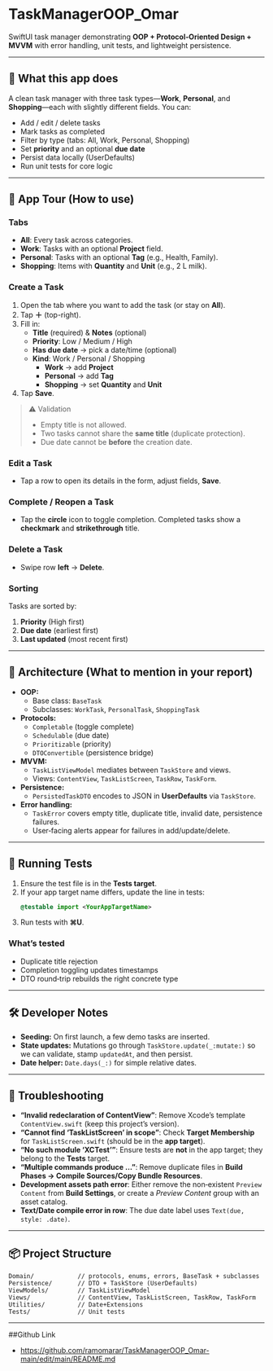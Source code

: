 # TaskManagerOOP_Omar
SwiftUI task manager demonstrating **OOP + Protocol‑Oriented Design + MVVM** with error handling, unit tests, and lightweight persistence.

---

## 🚀 What this app does
A clean task manager with three task types—**Work**, **Personal**, and **Shopping**—each with slightly different fields. You can:
- Add / edit / delete tasks
- Mark tasks as completed
- Filter by type (tabs: All, Work, Personal, Shopping)
- Set **priority** and an optional **due date**
- Persist data locally (UserDefaults)
- Run unit tests for core logic

---

## 🧭 App Tour (How to use)
### Tabs
- **All**: Every task across categories.
- **Work**: Tasks with an optional **Project** field.
- **Personal**: Tasks with an optional **Tag** (e.g., Health, Family).
- **Shopping**: Items with **Quantity** and **Unit** (e.g., 2 L milk).

### Create a Task
1. Open the tab where you want to add the task (or stay on **All**).
2. Tap **＋** (top-right).
3. Fill in:
   - **Title** (required) & **Notes** (optional)
   - **Priority**: Low / Medium / High
   - **Has due date** → pick a date/time (optional)
   - **Kind**: Work / Personal / Shopping
     - **Work** → add **Project**
     - **Personal** → add **Tag**
     - **Shopping** → set **Quantity** and **Unit**
4. Tap **Save**.

> ⚠️ Validation
> - Empty title is not allowed.
> - Two tasks cannot share the **same title** (duplicate protection).
> - Due date cannot be **before** the creation date.

### Edit a Task
- Tap a row to open its details in the form, adjust fields, **Save**.

### Complete / Reopen a Task
- Tap the **circle** icon to toggle completion. Completed tasks show a **checkmark** and **strikethrough** title.

### Delete a Task
- Swipe row **left** → **Delete**.

### Sorting
Tasks are sorted by:
1. **Priority** (High first)
2. **Due date** (earliest first)
3. **Last updated** (most recent first)

---

## 🧩 Architecture (What to mention in your report)
- **OOP:** 
  - Base class: `BaseTask`
  - Subclasses: `WorkTask`, `PersonalTask`, `ShoppingTask`
- **Protocols:** 
  - `Completable` (toggle complete)
  - `Schedulable` (due date)
  - `Prioritizable` (priority)
  - `DTOConvertible` (persistence bridge)
- **MVVM:**
  - `TaskListViewModel` mediates between `TaskStore` and views.
  - Views: `ContentView`, `TaskListScreen`, `TaskRow`, `TaskForm`.
- **Persistence:** 
  - `PersistedTaskDTO` encodes to JSON in **UserDefaults** via `TaskStore`.
- **Error handling:** 
  - `TaskError` covers empty title, duplicate title, invalid date, persistence failures.
  - User‑facing alerts appear for failures in add/update/delete.

---

## 🧪 Running Tests
1. Ensure the test file is in the **Tests target**.
2. If your app target name differs, update the line in tests:
   ```swift
   @testable import <YourAppTargetName>
   ```
3. Run tests with **⌘U**.

### What’s tested
- Duplicate title rejection
- Completion toggling updates timestamps
- DTO round‑trip rebuilds the right concrete type

---

## 🛠 Developer Notes
- **Seeding:** On first launch, a few demo tasks are inserted.
- **State updates:** Mutations go through `TaskStore.update(_:mutate:)` so we can validate, stamp `updatedAt`, and then persist.
- **Date helper:** `Date.days(_:)` for simple relative dates.

---

## 🧯 Troubleshooting
- **“Invalid redeclaration of ContentView”**: Remove Xcode’s template `ContentView.swift` (keep this project’s version).
- **“Cannot find ‘TaskListScreen’ in scope”**: Check **Target Membership** for `TaskListScreen.swift` (should be in the **app target**).
- **“No such module ‘XCTest’”**: Ensure tests are **not** in the app target; they belong to the **Tests** target.
- **“Multiple commands produce …”**: Remove duplicate files in **Build Phases → Compile Sources/Copy Bundle Resources**.
- **Development assets path error**: Either remove the non‑existent `Preview Content` from **Build Settings**, or create a *Preview Content* group with an asset catalog.
- **Text/Date compile error in row**: The due date label uses `Text(due, style: .date)`.

---

## 📦 Project Structure
```
Domain/            // protocols, enums, errors, BaseTask + subclasses
Persistence/       // DTO + TaskStore (UserDefaults)
ViewModels/        // TaskListViewModel
Views/             // ContentView, TaskListScreen, TaskRow, TaskForm
Utilities/         // Date+Extensions
Tests/             // Unit tests
```

---

##Github Link
- https://github.com/ramomarar/TaskManagerOOP_Omar-main/edit/main/README.md
